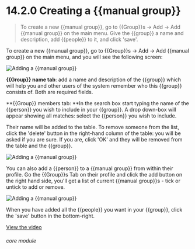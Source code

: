 # 14.2.0    Creating a {{manual group}}

> To create a new {{manual group}}, go to {{Group}}s -> Add -> Add {{manual group}} on the main menu. Give the {{group}} a name and description, add {{people}} to it, and click 'save'. 

To create a new {{manual group}}, go to {{Group}}s -> Add -> Add {{manual group}} on the main menu, and you will see the following screen:

![Adding a {{manual group}}]({{imgpath}}104a.png)

**{{Group}} name tab**: add a name and description of the {{group}} which will help you and other users of the system remember who this {{group}} consists of. Both are required fields.

**{{Group}} members tab: **In the search box start typing the name of the {{person}} you wish to include in your {{group}}. A drop down-box will appear showing all matches: select the {{person}} you wish to include.

Their name will be added to the table. To remove someone from the list, click the 'delete' button in the right-hand column of the table: you will be asked if you are sure. If you are, click 'OK' and they will be removed from the table and the {{group}}.

![Adding a {{manual group}}]({{imgpath}}104b.png)

You can also add a {{person}} to a {{manual group}} from within their profile. Go the {{Group}}s Tab on their profile and click the add button on the right hand side, you'll get a list of current {{manual group}}s - tick or untick to add or remove. 

![Adding a {{manual group}}]({{imgpath}}104c.png)

When you have added all the {{people}} you want in your {{group}}, click the 'save' button in the bottom-right.

[View the video](/help/video/id/19)
###### core module

